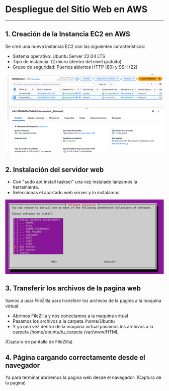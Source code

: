 # Despliegue del Sitio Web en AWS

---

## 1. Creación de la Instancia EC2 en AWS

Se creó una nueva instancia EC2 con las siguientes características:

- Sistema operativo: Ubuntu Server 22.04 LTS
- Tipo de instancia: t2.micro (dentro del nivel gratuito)
- Grupo de seguridad: Puertos abiertos HTTP (80) y SSH (22)

![Instancia EC2](./capturas/captura1.png)

## 2. Instalación del servidor web

- Con "sudo apt install tasksel" una vez instalado lanzamos la herramienta.
- Seleccionas el apartado web server y lo instalamos.

![Instancia EC2](./capturas/captura2.png)


## 3. Transferir los archivos de la pagina web

Vamos a usar FileZilla para transferir los archivos de la pagina a la maquina virtual:

- Abrimos FileZilla y nos conectamos a la maquina virtual
- Pasamos los archivos a la carpeta /home/Ubuntu
- Y ya una vez dentro de la maquina virtual pasamos los archivos a la carpeta /home/ubuntu/tu_carpeta /var/www/HTML

(Captura de pantalla de FileZilla)

## 4. Página cargando correctamente desde el navegador

Ya para terminar abriremos la pagina web desde el navegador:
(Captura de la pagina)
